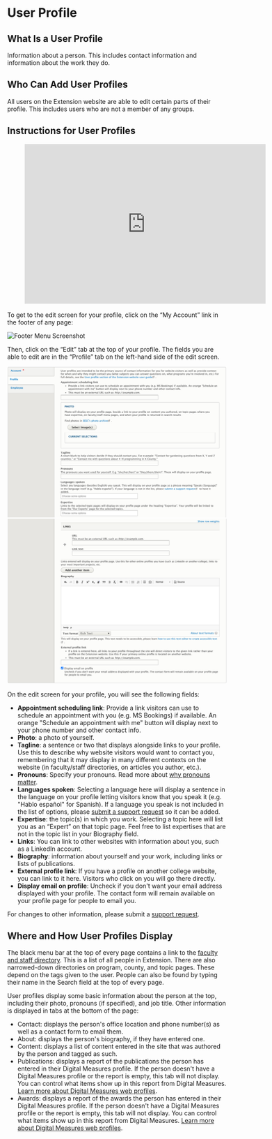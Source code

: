 # User Profile

## What Is a User Profile

Information about a person. This includes contact information and information about the work they do.

## Who Can Add User Profiles

All users on the Extension website are able to edit certain parts of their profile. This includes users who are not a member of any groups.

## Instructions for User Profiles

<figure class="video_container">
  <iframe id="kaltura_player" src="https://cdnapisec.kaltura.com/p/391241/sp/39124100/embedIframeJs/uiconf_id/22119142/partner_id/391241?iframeembed=true&playerId=kaltura_player&entry_id=1_n6e8u834&flashvars[localizationCode]=en&amp;flashvars[leadWithHTML5]=true&amp;flashvars[sideBarContainer.plugin]=true&amp;flashvars[sideBarContainer.position]=left&amp;flashvars[sideBarContainer.clickToClose]=true&amp;flashvars[chapters.plugin]=true&amp;flashvars[chapters.layout]=vertical&amp;flashvars[chapters.thumbnailRotator]=false&amp;flashvars[streamSelector.plugin]=true&amp;flashvars[EmbedPlayer.SpinnerTarget]=videoHolder&amp;flashvars[dualScreen.plugin]=true&amp;&wid=0_9g2z999q" width="554" height="366" allowfullscreen webkitallowfullscreen mozAllowFullScreen allow="fullscreen*; encrypted-media*" frameborder="0" title="Kaltura Player"></iframe>
</figure>

To get to the edit screen for your profile, click on the “My Account” link in the footer of any page:

![Footer Menu Screenshot](../images/footer-menu.png)

Then, click on the “Edit” tab at the top of your profile. The fields you are able to edit are in the “Profile” tab on the left-hand side of the edit screen.

![User Edit Screenshot](../images/user-edit-screen-top.png)
![User Edit Screenshot](../images/user-edit-screen-bottom.png)

On the edit screen for your profile, you will see the following fields:


  - **Appointment scheduling link**: Provide a link visitors can use to schedule an appointment with you (e.g. MS Bookings) if available. An orange "Schedule an appointment with me" button will display next to your phone number and other contact info.
  - **Photo**: a photo of yourself.
  - **Tagline**: a sentence or two that displays alongside links to your profile. Use this to describe why website visitors would want to contact you, remembering that it may display in many different contexts on the website (in faculty/staff directories, on articles you author, etc.).
  - **Pronouns**: Specify your pronouns. Read more about [why pronouns matter](https://lgbt.ucsf.edu/pronounsmatter).
  - **Languages spoken**: Selecting a language here will display a sentence in the language on your profile letting visitors know that you speak it (e.g. "Hablo español" for Spanish). If a language you speak is not included in the list of options, please [submit a support request](https://osueesc.atlassian.net/servicedesk/customer/portal/2) so it can be added.
  - **Expertise**: the topic(s) in which you work. Selecting a topic here will list you as an “Expert” on that topic page. Feel free to list expertises that are not in the topic list in your Biography field.
  - **Links**: You can link to other websites with information about you, such as a LinkedIn account.
  - **Biography**: information about yourself and your work, including links or lists of publications.
  - **External profile link**: If you have a profile on another college website, you can link to it here. Visitors who click on you will go there directly.
  - **Display email on profile**: Uncheck if you don't want your email address displayed with your profile. The contact form will remain available on your profile page for people to email you.

For changes to other information, please submit a [support request](https://osueesc.atlassian.net/servicedesk/customer/portal/2).

## Where and How User Profiles Display

The black menu bar at the top of every page contains a link to the [faculty and staff directory](https://extension.oregonstate.edu/people/directory). This is a list of all people in Extension. There are also narrowed-down directories on program, county, and topic pages. These depend on the tags given to the user. People can also be found by typing their name in the Search field at the top of every page.

User profiles display some basic information about the person at the top, including their photo, pronouns (if specified), and job title. Other information is displayed in tabs at the bottom of the page:

  - Contact: displays the person's office location and phone number(s) as well as a contact form to email them.
  - About: displays the person's biography, if they have entered one.
  - Content: displays a list of content entered in the site that was authored by the person and tagged as such.
  - Publications: displays a report of the publications the person has entered in their Digital Measures profile. If the person doesn't have a Digital Measures profile or the report is empty, this tab will not display. You can control what items show up in this report from Digital Measures. [Learn more about Digital Measures web profiles](https://digitalmeasures.oregonstate.edu/training/web-profiles).
  - Awards: displays a report of the awards the person has entered in their Digital Measures profile. If the person doesn't have a Digital Measures profile or the report is empty, this tab will not display. You can control what items show up in this report from Digital Measures. [Learn more about Digital Measures web profiles](https://digitalmeasures.oregonstate.edu/training/web-profiles).
